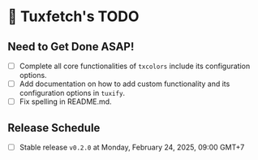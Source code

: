 # 🐧 Tuxfetch's TODO

## Need to Get Done ASAP!

- [ ] Complete all core functionalities of `txcolors` include its configuration options.
- [ ] Add documentation on how to add custom functionality and its configuration options in `tuxify`.
- [ ] Fix spelling in README.md.

## Release Schedule

- [ ] Stable release `v0.2.0` at Monday, February 24, 2025, 09:00 GMT+7